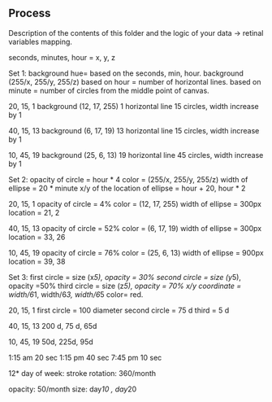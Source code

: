 ## Process

Description of the contents of this folder and the logic of your data → retinal variables mapping.

seconds, minutes, hour = x, y, z

Set 1:
background hue= based on the seconds, min, hour.
background (255/x, 255/y, 255/z)
based on hour = number of horizontal lines.
based on minute = number of circles from the middle point of canvas.

20, 15, 1
background (12, 17, 255)
1 horizontal line
15 circles, width increase by 1

40, 15, 13
background (6, 17, 19)
13 horizontal line
15 circles, width increase by 1

10, 45, 19
background (25, 6, 13)
19 horizontal line
45 circles, width increase by 1


Set 2:
opacity of circle = hour * 4 
color = (255/x, 255/y, 255/z)
width of ellipse = 20 * minute
x/y of the location of ellipse = hour + 20, hour * 2

20, 15, 1
opacity of circle = 4%
color = (12, 17, 255)
width of ellipse = 300px
location = 21, 2

40, 15, 13
opacity of circle = 52%
color = (6, 17, 19)
width of ellipse = 300px
location = 33, 26

10, 45, 19
opacity of circle = 76%
color = (25, 6, 13)
width of ellipse = 900px
location = 39, 38


Set 3:
first circle = size (x*5), opacity = 30%
second circle = size (y*5), opacity =50%
third circle = size (z*5), opacity = 70%
x/y coordinate = width/6*1, width/6*3, width/6*5
color= red.


20, 15, 1
first circle = 100 diameter 
second circle = 75 d
third = 5 d


40, 15, 13
200 d, 75 d, 65d

10, 45, 19
50d, 225d, 95d

1:15 am 20 sec
1:15 pm 40 sec
7:45 pm 10 sec



12* day of week: stroke
rotation: 360/month 


opacity: 50/month
size: day*10 , day*20
